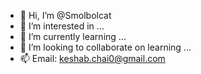 - 👋 Hi, I’m @Smolbolcat
- 👀 I’m interested in ...
- 🌱 I’m currently learning ...
- 💞️ I’m looking to collaborate on learning ...
- 📫 Email: keshab.chai0@gmail.com

<!---
Smolbolcat/Smolbolcat is a ✨ special ✨ repository because its `README.md` (this file) appears on your GitHub profile.
You can click the Preview link to take a look at your changes.
--->
